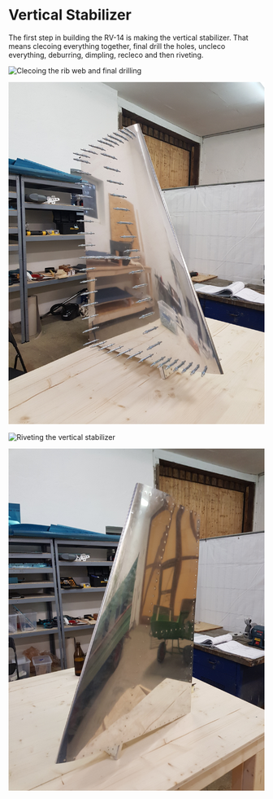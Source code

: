 # Vertical Stabilizer

The first step in building the RV-14 is making the vertical stabilizer. That means clecoing everything together, final drill the holes, uncleco everything, deburring, dimpling, recleco and then riveting.

![Clecoing the rib web and final drilling](../.gitbook/assets/20181028_003151.jpg)

![Assembled vertical stabilizer](../.gitbook/assets/20181028_141402.jpg)

![Riveting the vertical stabilizer](../.gitbook/assets/20181028_223036.jpg)

![Vertical Stabilizer riveted and waiting for inspection by the examiner](../.gitbook/assets/20181029_213843.jpg)

